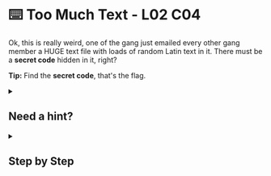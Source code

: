 # ⌨️ Too Much Text - L02 C04

Ok, this is really weird, one of the gang just emailed every other gang member a HUGE text file with loads of random Latin text in it. There must be a **secret code** hidden in it, right?

**Tip:** Find the **secret code**, that's the flag.

<details><summary>

## Need a hint?</summary>

```txt
💡 Hint: It's a lot of text, but have you tried just searching it for the words "secret" or "code" -
   sometimes the simplest things work!
```

</details>

<details><summary>

## Step by Step</summary>

- Press Ctrl + F and search for either "code" or "secret" and you will find the flag.

![image of what the code will look like](/assets/toomuchtext1.jpg)

</details>
